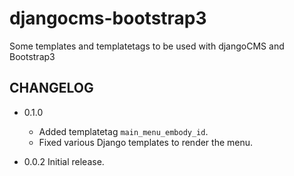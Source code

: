 # djangocms-bootstrap3

Some templates and templatetags to be used with djangoCMS and Bootstrap3

## CHANGELOG
- 0.1.0
  * Added templatetag ``main_menu_embody_id``.
  * Fixed various Django templates to render the menu.

- 0.0.2 Initial release.
